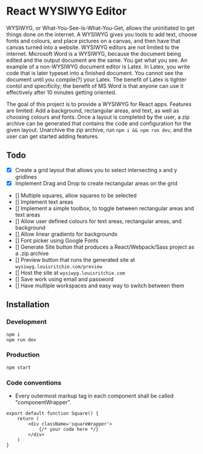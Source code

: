 # React WYSIWYG Editor

WYSIWYG, or What-You-See-Is-What-You-Get, allows the uninitiated to get things done on the internet.
A WYSIWYG gives you tools to add text, choose fonts and colours, and place pictures on a canvas, and then have that canvas turned into a website.
WYSIWYG editors are not limited to the internet. Microsoft Word is a WYSIWYG, because the document being edited and the output document are the same. You get what you see.
An example of a non-WYSIWYG document editor is Latex. In Latex, you write code that is later typeset into a finished document. You cannot see 
the document until you compile(?) your Latex. The benefit of Latex is tighter contol and specificity; the benefit of MS Word is that anyone can use it effectively after 10 
minutes getting oriented.

The goal of this project is to provide a WYSIWYG for React apps. Features are limited: Add a background, rectangular areas, and text, as well as choosing colours and fonts.
Once a layout is completed by the user, a zip archive can be generated that contains the code and configuration for the given layout.
Unarchive the zip archive, run `npm i && npm run dev`, and the user can get started adding features.

## Todo

- [x] Create a grid layout that allows you to select intersecting x and y gridlines
- [x] Implement Drag and Drop to create rectangular areas on the grid
- [] Multiple squares, allow squares to be selected
- [] Implement text areas
- [] Implement a simple toolbox, to toggle between rectangular areas and text areas
- [] Allow user defined colours for text areas, rectangular areas, and background
- [] Allow linear gradients for backgrounds
- [] Font picker using Google Fonts
- [] Generate Site button that produces a React/Webpack/Sass project as a .zip archive
- [] Preview button that runs the generated site at `wysiwyg.louisritchie.com/preview`
- [] Host the site at `wysiwyg.louisritchie.com`
- [] Save work using email and password
- [] Have multiple workspaces and easy way to switch between them

## Installation

### Development
```
npm i
npm run dev
```

### Production
```
npm start
```

### Code conventions

- Every outermost markup tag in each component shall be called "componentWrapper".
```
export default function Square() {
    return (
        <div className='squareWrapper'>
            {/* your code here */}
        </div>
    )
}
```